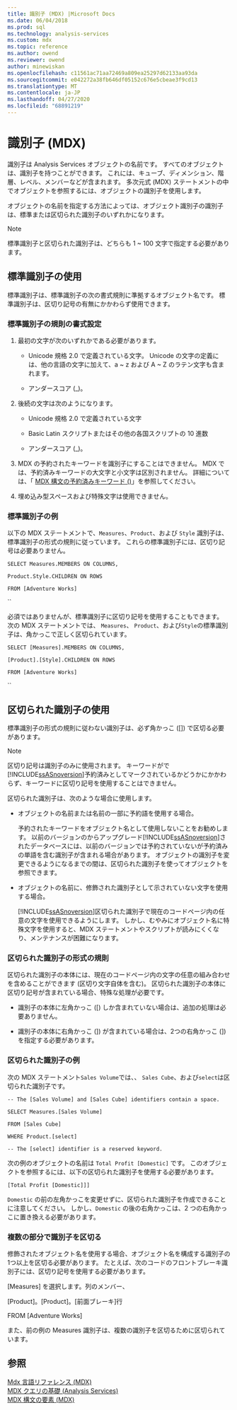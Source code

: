 ```yaml
---
title: 識別子 (MDX) |Microsoft Docs
ms.date: 06/04/2018
ms.prod: sql
ms.technology: analysis-services
ms.custom: mdx
ms.topic: reference
ms.author: owend
ms.reviewer: owend
author: minewiskan
ms.openlocfilehash: c11561ac71aa72469a809ea25297d62133aa93da
ms.sourcegitcommit: e042272a38fb646df05152c676e5cbeae3f9cd13
ms.translationtype: MT
ms.contentlocale: ja-JP
ms.lasthandoff: 04/27/2020
ms.locfileid: "68891219"
---
```

# <a name="identifiers-mdx"></a>識別子 (MDX)


  識別子は Analysis Services オブジェクトの名前です。 すべてのオブジェクトは、識別子を持つことができます。 これには、キューブ、ディメンション、階層、レベル、メンバーなどが含まれます。 多次元式 (MDX) ステートメントの中でオブジェクトを参照するには、オブジェクトの識別子を使用します。  
  
 オブジェクトの名前を指定する方法によっては、オブジェクト識別子の識別子は、標準または区切られた識別子のいずれかになります。  
  
> [!NOTE]  
>  標準識別子と区切られた識別子は、どちらも 1 ~ 100 文字で指定する必要があります。  
  
## <a name="using-regular-identifiers"></a>標準識別子の使用  
 標準識別子は、標準識別子の次の書式規則に準拠するオブジェクト名です。 標準識別子は、区切り記号の有無にかかわらず使用できます。  
  
### <a name="formatting-rules-for-regular-identifiers"></a>標準識別子の規則の書式設定  
  
1.  最初の文字が次のいずれかである必要があります。  
  
    -   Unicode 規格&#xA0;2.0 で定義されている文字。 Unicode の文字の定義には、他の言語の文字に加えて、a ~ z および A ~ Z のラテン文字も含まれます。  
  
    -   アンダースコア (_)。  
  
2.  後続の文字は次のようになります。  
  
    -   Unicode 規格&#xA0;2.0 で定義されている文字  
  
    -   Basic Latin スクリプトまたはその他の各国スクリプトの 10 進数  
  
    -   アンダースコア (_)。  
  
3.  MDX の予約されたキーワードを識別子にすることはできません。 MDX では、予約済みキーワードの大文字と小文字は区別されません。 詳細については、「 [MDX 構文の予約済みキーワード &#40;&#41;](../mdx/reserved-keywords-mdx-syntax.md)」を参照してください。  
  
4.  埋め込み型スペースおよび特殊文字は使用できません。  
  
### <a name="examples-of-regular-identifiers"></a>標準識別子の例  
 以下の MDX ステートメントで、`Measures`、`Product`、および `Style` 識別子は、標準識別子の形式の規則に従っています。 これらの標準識別子には、区切り記号は必要ありません。  
  
 `SELECT Measures.MEMBERS ON COLUMNS,`  
  
 `Product.Style.CHILDREN ON ROWS`  
  
 `FROM [Adventure Works]`  
  
 ``  
  
 必須ではありませんが、標準識別子に区切り記号を使用することもできます。 次の MDX ステートメントでは、 `Measures`、 `Product`、および`Style`の標準識別子は、角かっこで正しく区切られています。  
  
 `SELECT [Measures].MEMBERS ON COLUMNS,`  
  
 `[Product].[Style].CHILDREN ON ROWS`  
  
 `FROM [Adventure Works]`  
  
 ``  
  
## <a name="using-delimited-identifiers"></a>区切られた識別子の使用  
 標準識別子の形式の規則に従わない識別子は、必ず角かっこ ([]) で区切る必要があります。  
  
> [!NOTE]  
>  区切り記号は識別子のみに使用されます。 キーワードがで[!INCLUDE[ssASnoversion](../includes/ssasnoversion-md.md)]予約済みとしてマークされているかどうかにかかわらず、キーワードに区切り記号を使用することはできません。  
  
 区切られた識別子は、次のような場合に使用します。  
  
-   オブジェクトの名前または名前の一部に予約語を使用する場合。  
  
     予約されたキーワードをオブジェクト名として使用しないことをお勧めします。 以前のバージョンのからアップグレード[!INCLUDE[ssASnoversion](../includes/ssasnoversion-md.md)]されたデータベースには、以前のバージョンでは予約されていないが予約済みの単語を含む識別子が含まれる場合があります。 オブジェクトの識別子を変更できるようになるまでの間は、区切られた識別子を使ってオブジェクトを参照できます。  
  
-   オブジェクトの名前に、修飾された識別子として示されていない文字を使用する場合。  
  
     [!INCLUDE[ssASnoversion](../includes/ssasnoversion-md.md)]区切られた識別子で現在のコードページ内の任意の文字を使用できるようにします。 しかし、むやみにオブジェクト名に特殊文字を使用すると、MDX ステートメントやスクリプトが読みにくくなり、メンテナンスが困難になります。  
  
### <a name="formatting-rules-for-delimited-identifiers"></a>区切られた識別子の形式の規則  
 区切られた識別子の本体には、現在のコードページ内の文字の任意の組み合わせを含めることができます (区切り文字自体を含む)。 区切られた識別子の本体に区切り記号が含まれている場合、特殊な処理が必要です。  
  
-   識別子の本体に左角かっこ ([) しか含まれていない場合は、追加の処理は必要ありません。  
  
-   識別子の本体に右角かっこ (]) が含まれている場合は、2つの右角かっこ (]) を指定する必要があります。  
  
### <a name="examples-of-delimited-identifiers"></a>区切られた識別子の例  
 次の MDX ステートメント`Sales Volume`では、、 `Sales Cube`、および`select`は区切られた識別子です。  
  
 `-- The [Sales Volume] and [Sales Cube] identifiers contain a space.`  
  
 `SELECT Measures.[Sales Volume]`  
  
 `FROM [Sales Cube]`  
  
 `WHERE Product.[select]`  
  
 `-- The [select] identifier is a reserved keyword.`  
  
 次の例のオブジェクトの名前は `Total Profit [Domestic]` です。 このオブジェクトを参照するには、以下の区切られた識別子を使用する必要があります。  
  
 `[Total Profit [Domestic]]]`  
  
 `Domestic` の前の左角かっこを変更せずに、区切られた識別子を作成できることに注意してください。 しかし、`Domestic` の後の右角かっこは、2 つの右角かっこに置き換える必要があります。  
  
### <a name="delimiting-identifiers-with-multiple-parts"></a>複数の部分で識別子を区切る  
 修飾されたオブジェクト名を使用する場合、オブジェクト名を構成する識別子の1つ以上を区切る必要があります。 たとえば、次のコードのフロントブレーキ識別子には、区切り記号を使用する必要があります。  
  
 [Measures] を選択します。列のメンバー、  
  
 [Product]。[Product]。[前面ブレーキ]行  
  
 FROM [Adventure Works]  
  
 また、前の例の Measures 識別子は、複数の識別子を区切るために区切られています。  
  
## <a name="see-also"></a>参照  
 [Mdx 言語リファレンス &#40;MDX&#41;](../mdx/mdx-language-reference-mdx.md)   
 [MDX クエリの基礎 &#40;Analysis Services&#41;](https://docs.microsoft.com/analysis-services/multidimensional-models/mdx/mdx-query-fundamentals-analysis-services)   
 [MDX 構文の要素 &#40;MDX&#41;](../mdx/mdx-syntax-elements-mdx.md)  
  
  
